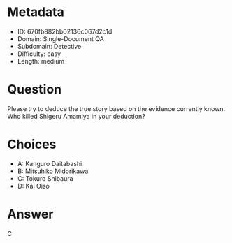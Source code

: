 # Metadata

- ID: 670fb882bb02136c067d2c1d
- Domain: Single-Document QA
- Subdomain: Detective
- Difficulty: easy
- Length: medium

# Question

Please try to deduce the true story based on the evidence currently known. Who killed Shigeru Amamiya in your deduction?

# Choices

- A: Kanguro Daitabashi
- B: Mitsuhiko Midorikawa
- C: Tokuro Shibaura
- D: Kai Oiso

# Answer

C
